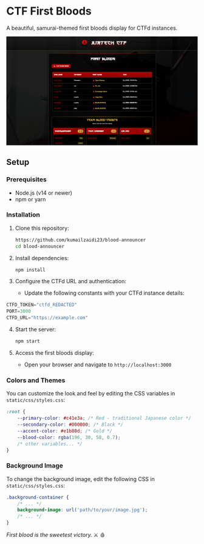 # CTF First Bloods

A beautiful, samurai-themed first bloods display for CTFd instances.

![Screenshot](/static/img/scoreboard.png)

## Setup

### Prerequisites

- Node.js (v14 or newer)
- npm or yarn

### Installation

1. Clone this repository:
   ```bash
   https://github.com/kumailzaidi23/blood-announcer
   cd blood-announcer
   ```

2. Install dependencies:
   ```bash
   npm install
   ```

3. Configure the CTFd URL and authentication:
   - Update the following constants with your CTFd instance details:
```js
CTFD_TOKEN="ctfd_REDACTED"
PORT=3000
CTFD_URL="https://example.com"
```

4. Start the server:
   ```bash
   npm start
   ```

5. Access the first bloods display:
   - Open your browser and navigate to `http://localhost:3000`


### Colors and Themes

You can customize the look and feel by editing the CSS variables in `static/css/styles.css`:

```css
:root {
    --primary-color: #c41e3a; /* Red - traditional Japanese color */
    --secondary-color: #000000; /* Black */
    --accent-color: #e1b80d; /* Gold */
    --blood-color: rgba(196, 30, 58, 0.7);
    /* other variables... */
}
```

### Background Image

To change the background image, edit the following CSS in `static/css/styles.css`:

```css
.background-container {
    /* ... */
    background-image: url('path/to/your/image.jpg');
    /* ... */
}
```

*First blood is the sweetest victory.* ⚔️ 🩸 